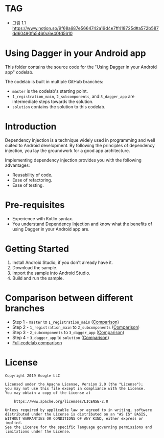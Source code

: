 # TAG
 - 그림 1.1 https://www.notion.so/9f68a687e5664742a19d4e7ff418725d#a572b587dd60490fa5460c6e40fd5610

# Using Dagger in your Android app

This folder contains the source code for the "Using Dagger in your Android app" codelab.

The codelab is built in multiple GitHub branches:
* `master` is the codelab's starting point.
* `1_registration_main`, `2_subcomponents`, and `3_dagger_app` are intermediate
steps towards the solution.
* `solution` contains the solution to this codelab.


# Introduction
Dependency injection is a technique widely used in programming and well suited
to Android development. By following the principles of dependency injection, you
lay the groundwork for a good app architecture.

Implementing dependency injection provides you with the following advantages:
* Reusability of code.
* Ease of refactoring.
* Ease of testing.


# Pre-requisites
* Experience with Kotlin syntax.
* You understand Dependency Injection and know what the benefits
of using Dagger in your Android app are.

# Getting Started
1. Install Android Studio, if you don't already have it.
2. Download the sample.
3. Import the sample into Android Studio.
4. Build and run the sample.


# Comparison between different branches
* Step 1 - `master` to `1_registration_main` ([Comparison](https://github.com/googlecodelabs/android-dagger/compare/master...1_registration_main))
* Step 2 - `1_registration_main` to `2_subcomponents` ([Comparison](https://github.com/googlecodelabs/android-dagger/compare/1_registration_main...2_subcomponents))
* Step 3 - `2_subcomponents` to `3_dagger_app` ([Comparison](https://github.com/googlecodelabs/android-dagger/compare/2_subcomponents...3_dagger_app))
* Step 4 - `3_dagger_app` to `solution` ([Comparison](https://github.com/googlecodelabs/android-dagger/compare/3_dagger_app...solution))
* [Full codelab comparison](https://github.com/googlecodelabs/android-dagger/compare/master...solution)


# License

```
Copyright 2019 Google LLC

Licensed under the Apache License, Version 2.0 (the "License");
you may not use this file except in compliance with the License.
You may obtain a copy of the License at

    https://www.apache.org/licenses/LICENSE-2.0

Unless required by applicable law or agreed to in writing, software
distributed under the License is distributed on an "AS IS" BASIS,
WITHOUT WARRANTIES OR CONDITIONS OF ANY KIND, either express or implied.
See the License for the specific language governing permissions and
limitations under the License.
```
